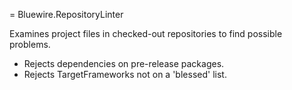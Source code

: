 = Bluewire.RepositoryLinter

Examines project files in checked-out repositories to find possible
problems.

* Rejects dependencies on pre-release packages.
* Rejects TargetFrameworks not on a 'blessed' list.
